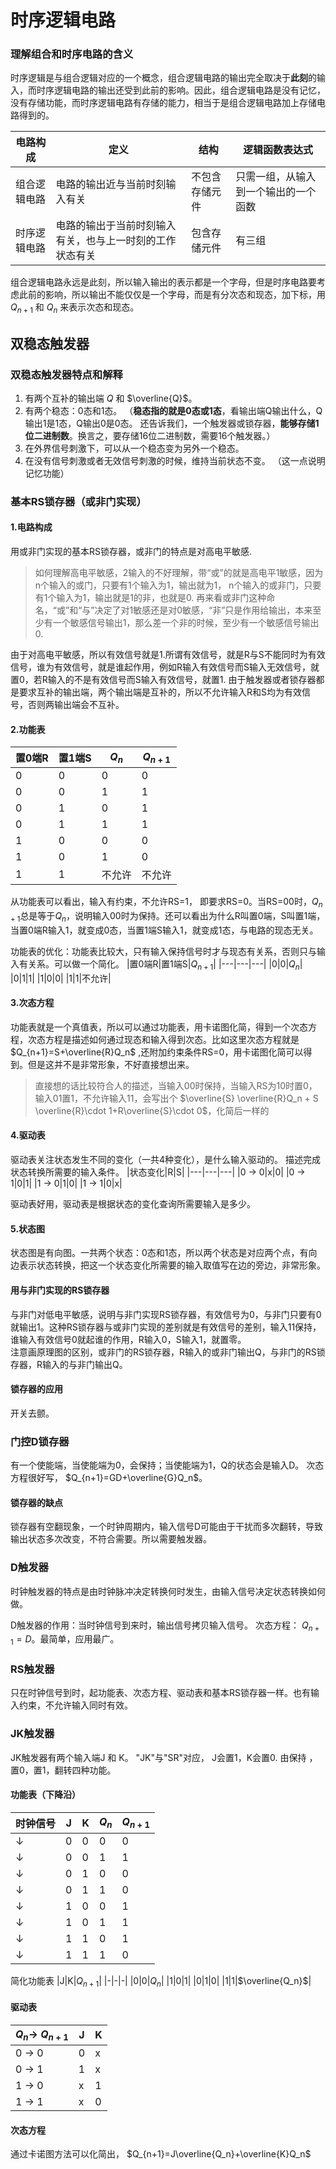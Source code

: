 # 时序逻辑电路
### 理解组合和时序电路的含义
时序逻辑是与组合逻辑对应的一个概念，组合逻辑电路的输出完全取决于**此刻**的输入，而时序逻辑电路的输出还受到此前的影响。因此，组合逻辑电路是没有记忆，没有存储功能，而时序逻辑电路有存储的能力，相当于是组合逻辑电路加上存储电路得到的。

|电路构成    |  定义                                             |  结构         |逻辑函数表达式|
|---        |       --------------------------------------------|-------------|--------------|
|组合逻辑电路|电路的输出近与当前时刻输入有关                        |不包含存储元件|只需一组，从输入到一个输出的一个函数|
|时序逻辑电路|电路的输出于当前时刻输入有关，也与上一时刻的工作状态有关|包含存储元件  |有三组|

组合逻辑电路永远是此刻，所以输入输出的表示都是一个字母，但是时序电路要考虑此前的影响，所以输出不能仅仅是一个字母，而是有分次态和现态，加下标，用 $Q_{n+1}$ 和 $Q_n$ 来表示次态和现态。

## 双稳态触发器
### 双稳态触发器特点和解释
1. 有两个互补的输出端 $Q$ 和 $\overline{Q}$。
2. 有两个稳态：0态和1态。 （**稳态指的就是0态或1态**，看输出端Q输出什么，Q输出1是1态，Q输出0是0态。 还告诉我们，一个触发器或锁存器，**能够存储1位二进制数**。换言之，要存储16位二进制数，需要16个触发器。）
3. 在外界信号刺激下，可以从一个稳态变为另外一个稳态。
4. 在没有信号刺激或者无效信号刺激的时候，维持当前状态不变。 （这一点说明记忆功能）

### 基本RS锁存器（或非门实现）

#### 1.电路构成
用或非门实现的基本RS锁存器，或非门的特点是对高电平敏感.
> 如何理解高电平敏感，2输入的不好理解，带“或”的就是高电平1敏感，因为n个输入的或门，只要有1个输入为1，输出就为1， n个输入的或非门，只要有1个输入为1，输出就是1的非，也就是0. 再来看或非门这种命名，“或”和“与”决定了对1敏感还是对0敏感，“非”只是作用给输出，本来至少有一个敏感信号输出1，那么差一个非的时候，至少有一个敏感信号输出0.

由于对高电平敏感，所以有效信号就是1.所谓有效信号，就是R与S不能同时为有效信号，谁为有效信号，就是谁起作用，例如R输入有效信号而S输入无效信号，就置0，若R输入的不是有效信号而S输入有效信号，就置1.
由于触发器或者锁存器都是要求互补的输出端，两个输出端是互补的，所以不允许输入R和S均为有效信号，否则两输出端会不互补。

#### 2.功能表
|置0端R|置1端S|$Q_n$|$Q_{n+1}$|
|---|---|---|---|
|0|0|0|0|
|0|0|1|1|
|0|1|0|1|
|0|1|1|1|
|1|0|0|0|
|1|0|1|0|
|1|1|不允许|不允许|

从功能表可以看出，输入有约束，不允许RS=1， 即要求RS=0。当RS=00时，$Q_{n+1}$总是等于$Q_n$，说明输入00时为保持。还可以看出为什么R叫置0端，S叫置1端，当置0端R输入1，就变成0态，当置1端S输入1，就变成1态，与电路的现态无关。

功能表的优化：功能表比较大，只有输入保持信号时才与现态有关系，否则只与输入有关系。可以做一个简化。
|置0端R|置1端S|$Q_{n+1}$|
|---|---|---|
|0|0|$Q_n$|
|0|1|1|
|1|0|0|
|1|1|不允许|

#### 3.次态方程
功能表就是一个真值表，所以可以通过功能表，用卡诺图化简，得到一个次态方程，次态方程是描述如何通过现态和输入得到次态。比如这里次态方程就是 $Q_{n+1}=S+\overline{R}Q_n$ ,还附加约束条件RS=0，用卡诺图化简可以得到。但是这并不是非常形象，不好直接想出来。
> 直接想的话比较符合人的描述，当输入00时保持，当输入RS为10时置0，输入01置1，不允许输入11，会写出个 $\overline{S} \overline{R}Q_n + S \overline{R}\cdot 1+R\overline{S}\cdot 0$，化简后一样的

#### 4.驱动表
驱动表关注状态发生不同的变化（一共4种变化），是什么输入驱动的。 描述完成状态转换所需要的输入条件。
|状态变化|R|S|
|---|---|---|
|0 → 0|x|0|
|0 → 1|0|1|
|1 → 0|1|0|
|1 → 1|0|x|

驱动表好用，驱动表是根据状态的变化查询所需要输入是多少。

#### 5.状态图
状态图是有向图。一共两个状态：0态和1态，所以两个状态是对应两个点，有向边表示状态转换，把这一个状态变化所需要的输入取值写在边的旁边，非常形象。

#### 用与非门实现的RS锁存器
与非门对低电平敏感，说明与非门实现RS锁存器，有效信号为0，与非门只要有0就输出1。这种RS锁存器与或非门实现的差别就是有效信号的差别，输入11保持，谁输入有效信号0就起谁的作用，R输入0，S输入1，就置零。  
注意画原理图的区别，或非门的RS锁存器，R输入的或非门输出Q，与非门的RS锁存器，R输入的与非门输出Q。
#### 锁存器的应用
开关去颤。

### 门控D锁存器
有一个使能端，当使能端为0，会保持；当使能端为1，Q的状态会是输入D。 次态方程很好写， $Q_{n+1}=GD+\overline{G}Q_n$。
#### 锁存器的缺点
锁存器有空翻现象，一个时钟周期内，输入信号D可能由于干扰而多次翻转，导致输出状态多次改变，不符合需要。所以需要触发器。
### D触发器
时钟触发器的特点是由时钟脉冲决定转换何时发生，由输入信号决定状态转换如何做。 

D触发器的作用：当时钟信号到来时，输出信号拷贝输入信号。 次态方程： $Q_{n+1}=D$。最简单，应用最广。

### RS触发器
只在时钟信号到时，起功能表、次态方程、驱动表和基本RS锁存器一样。也有输入约束，不允许输入同时有效。
### JK触发器
JK触发器有两个输入端J 和 K。  "JK"与"SR"对应， J会置1，K会置0. 由保持 ，置0，置1，翻转四种功能。
#### 功能表（下降沿）
|时钟信号|J|K|$Q_n$|$Q_{n+1}$|
|-|-|-|-|-|
|↓|0|0|0|0|
|↓|0|0|1|1|
|↓|0|1|0|0|
|↓|0|1|1|0|
|↓|1|0|0|1|
|↓|1|0|1|1|
|↓|1|1|0|1|
|↓|1|1|1|0|

简化功能表
|J|K|$Q_{n+1}$|
|-|-|-|
|0|0|$Q_n$|
|1|0|1|
|0|1|0|
|1|1|$\overline{Q_n}$|

#### 驱动表
|$Q_n$→ $Q_{n+1}$|J|K|
|-|-|-|
|0 → 0|0|x|
|0 → 1|1|x|
|1 → 0|x|1|
|1 → 1|x|0|

#### 次态方程
通过卡诺图方法可以化简出， $Q_{n+1}=J\overline{Q_n}+\overline{K}Q_n$
